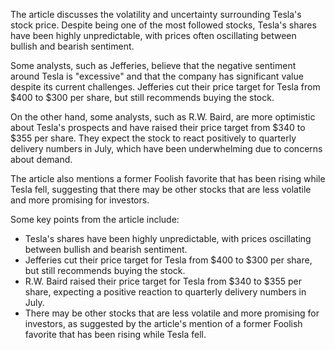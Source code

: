 The article discusses the volatility and uncertainty surrounding Tesla's stock price. Despite being one of the most followed stocks, Tesla's shares have been highly unpredictable, with prices often oscillating between bullish and bearish sentiment.

Some analysts, such as Jefferies, believe that the negative sentiment around Tesla is "excessive" and that the company has significant value despite its current challenges. Jefferies cut their price target for Tesla from $400 to $300 per share, but still recommends buying the stock.

On the other hand, some analysts, such as R.W. Baird, are more optimistic about Tesla's prospects and have raised their price target from $340 to $355 per share. They expect the stock to react positively to quarterly delivery numbers in July, which have been underwhelming due to concerns about demand.

The article also mentions a former Foolish favorite that has been rising while Tesla fell, suggesting that there may be other stocks that are less volatile and more promising for investors.

Some key points from the article include:

* Tesla's shares have been highly unpredictable, with prices oscillating between bullish and bearish sentiment.
* Jefferies cut their price target for Tesla from $400 to $300 per share, but still recommends buying the stock.
* R.W. Baird raised their price target for Tesla from $340 to $355 per share, expecting a positive reaction to quarterly delivery numbers in July.
* There may be other stocks that are less volatile and more promising for investors, as suggested by the article's mention of a former Foolish favorite that has been rising while Tesla fell.